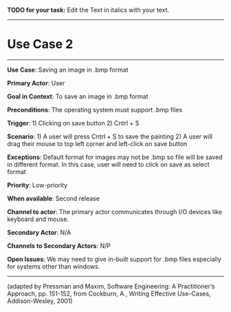 **TODO for your task:** Edit the Text in italics with your text.

<hr>

# Use Case 2

<hr>

**Use Case**: Saving an image in .bmp format

**Primary Actor**: User

**Goal in Context**: To save an image in .bmp format

**Preconditions**: The operating system must support .bmp files

**Trigger**: 1) Clicking on save button 2) Cntrl + S
  
**Scenario**: 1) A user will press Cntrl + S to save the painting 
              2) A user will drag their mouse to top left corner and left-click on save button

**Exceptions**: Default format for images may not be .bmp so file will be saved in different format. In this case, user will need to click on save as select format

**Priority**: Low-priority

**When available**: Second release

**Channel to actor**: The primary actor communicates through I/O devices like keyboard and mouse. 

**Secondary Actor**: N/A

**Channels to Secondary Actors**: N/P

**Open Issues**: We may need to give in-built support for .bmp files especially for systems other than windows.

<hr>



(adapted by Pressman and Maxim, Software Engineering: A Practitioner’s Approach, pp. 151-152, from Cockburn,
A., Writing Effective Use-Cases, Addison-Wesley, 2001)
